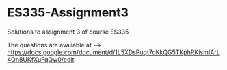 # ES335-Assignment3
Solutions to assignment 3 of course ES335

The questions are available at --> https://docs.google.com/document/d/1L5XDsPuqt7dKkQG5TKphRKismIArL4Qn8UKfXuFqQw0/edit
